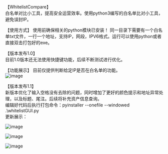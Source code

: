 【WhitelistCompare】  
    白名单对比小工具，提高安全运营效率。使用python3编写的白名单比对小工具，避免误封IP。

【使用方式】
   使用前确保相关的python模块已安装！
   同一目录下需要有一个白名单txt文件，一行一个地址，支持IP，网段，IPV6格式。运行可以使用python或者直接双击打包好的exe。  
  
【版本发布1.0】  
   目前1.0版本还无法使用快捷键功能，后续不断测试进行优化。  

【功能展示】 
    目前仅提供判断给定IP是否在白名单的功能。  
![image](https://github.com/Bluecap666/WhitelistCompare/assets/83532219/d17062c3-3f98-4ee4-9ff3-891ffc80d835)


【版本发布1.1】  
   新版本优化了输入空格没有去除的问题，同时增加了更好的颜色提示和地址异常处理，以及标题、尾注。后续将补充资产信息查询。  
 编辑好代码后执行打包命令：pyinstaller --onefile --windowed .\whitelistGUI.py  
 更新展示：  
 
 ![image](https://github.com/Bluecap666/WhitelistCompare/assets/83532219/0f93a6de-be4a-4069-b067-5bd97768b4d8)  
 
![image](https://github.com/Bluecap666/WhitelistCompare/assets/83532219/7514bd3f-78ff-48b7-b3a2-123c66ae0606)  

![image](https://github.com/Bluecap666/WhitelistCompare/assets/83532219/0e0e661f-6042-4f1d-bcb6-59dd87644964)  


 
 
